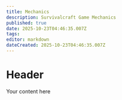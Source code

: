 ```yaml
---
title: Mechanics
description: Survivalcraft Game Mechanics
published: true
date: 2025-10-23T04:46:35.007Z
tags: 
editor: markdown
dateCreated: 2025-10-23T04:46:35.007Z
---
```


# Header
Your content here